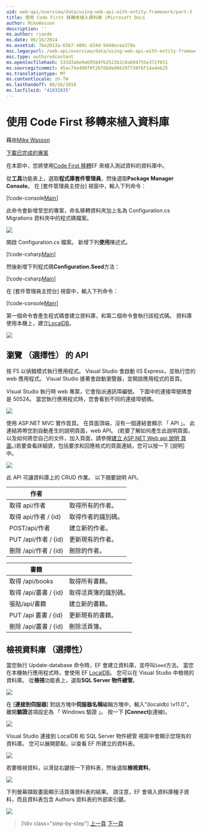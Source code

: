 ```yaml
---
uid: web-api/overview/data/using-web-api-with-entity-framework/part-3
title: 使用 Code First 移轉來植入資料庫 |Microsoft Docs
author: MikeWasson
description: ''
ms.author: riande
ms.date: 06/16/2014
ms.assetid: 76e2013a-65b7-488c-834d-9448ecea378e
msc.legacyurl: /web-api/overview/data/using-web-api-with-entity-framework/part-3
msc.type: authoredcontent
ms.openlocfilehash: 533d3a6e9a69584fb2523b2c0a604755e372f031
ms.sourcegitcommit: 45ac74e400f9f2b7dbded66297730f6f14a4eb25
ms.translationtype: MT
ms.contentlocale: zh-TW
ms.lasthandoff: 08/16/2018
ms.locfileid: "41832035"
---
```

<a name="use-code-first-migrations-to-seed-the-database"></a>使用 Code First 移轉來植入資料庫
====================
藉由[Mike Wasson](https://github.com/MikeWasson)

[下載已完成的專案](https://github.com/MikeWasson/BookService)

在本節中，您將使用[Code First 移轉](https://msdn.microsoft.com/data/jj591621)EF 來植入測試資料的資料庫中。

從**工具**功能表上，選取**程式庫套件管理員**，然後選取**Package Manager Console**。 在 [套件管理員主控台] 視窗中，輸入下列命令：

[!code-console[Main](part-3/samples/sample1.cmd)]

此命令會新增至您的專案，命名移轉資料夾加上名為 Configuration.cs Migrations 資料夾中的程式碼檔案。

![](part-3/_static/image1.png)

開啟 Configuration.cs 檔案。 新增下列**使用**陳述式。

[!code-csharp[Main](part-3/samples/sample2.cs)]

然後新增下列程式碼**Configuration.Seed**方法：

[!code-csharp[Main](part-3/samples/sample3.cs)]

在 [套件管理員主控台] 視窗中，輸入下列命令：

[!code-console[Main](part-3/samples/sample4.cmd)]

第一個命令會產生程式碼會建立資料庫，和第二個命令會執行該程式碼。 資料庫使用本機上，建立[LocalDB](https://msdn.microsoft.com/library/hh510202.aspx)。

![](part-3/_static/image2.png)

## <a name="explore-the-api-optional"></a>瀏覽 （選擇性） 的 API

按 F5 以偵錯模式執行應用程式。 Visual Studio 會啟動 IIS Express，並執行您的 web 應用程式。 Visual Studio 接著會啟動瀏覽器，並開啟應用程式的首頁。

Visual Studio 執行時 web 專案，它會指派通訊埠編號。 下圖中的連接埠號碼會是 50524。 當您執行應用程式時，您會看到不同的連接埠號碼。

![](part-3/_static/image3.png)

使用 ASP.NET MVC 實作首頁。 在頁面頂端，沒有一個連結會顯示 「 API 」。 此連結將帶您到自動產生的說明頁面，web API。 (若要了解如何產生此說明頁面，以及如何將您自己的文件，加入頁面，請參閱[建立 ASP.NET Web api 說明 頁面](../../getting-started-with-aspnet-web-api/creating-api-help-pages.md)。)若要查看詳細資，包括要求和回應格式的頁面連結，您可以按一下 [說明] 中。

![](part-3/_static/image4.png)

此 API 可讓資料庫上的 CRUD 作業。 以下摘要說明 API。

| 作者 |  |
| --- | -- |
| 取得 api/作者 | 取得所有的作者。 |
| 取得 api/作者 / {id} | 取得作者的識別碼。 |
| POST/api/作者 | 建立新的作者。 |
| PUT /api/作者 / {id} | 更新現有的作者。 |
| 刪除 /api/作者 / {id} | 刪除的作者。 |

| 書籍 |  |
| --- | -- |
| 取得 /api/books | 取得所有書籍。 |
| 取得 /api/叢書 / {id} | 取得活頁簿的識別碼。 |
| 張貼/api/書籍 | 建立新的書籍。 |
| PUT /api 叢書 / {id} | 更新現有的書籍。 |
| 刪除 /api/叢書 / {id} | 刪除活頁簿。 |

## <a name="view-the-database-optional"></a>檢視資料庫 （選擇性）

當您執行 Update-database 命令時，EF 會建立資料庫，並呼叫`Seed`方法。 當您在本機執行應用程式時，會使用 EF [LocalDB](https://blogs.msdn.com/b/sqlexpress/archive/2011/07/12/introducing-localdb-a-better-sql-express.aspx)。 您可以在 Visual Studio 中檢視的資料庫。 從**檢視**功能表上，選取**SQL Server 物件總管**。

![](part-3/_static/image5.png)

在 [**連接到伺服器**] 對話方塊中**伺服器名稱**編輯方塊中，輸入"(localdb) \v11.0"。 離開**驗證**選項設定為 「 Windows 驗證 」。 按一下 **[Connect]**(連線)。

![](part-3/_static/image6.png)

Visual Studio 連接到 LocalDB 和 SQL Server 物件總管 視窗中會顯示您現有的資料庫。 您可以展開節點，以查看 EF 所建立的資料表。

![](part-3/_static/image7.png)

若要檢視資料，以滑鼠右鍵按一下資料表，然後選取**檢視資料**。

![](part-3/_static/image8.png)

下列螢幕擷取畫面顯示活頁簿資料表的結果。 請注意，EF 會填入資料庫種子資料，而且資料表包含 Authors 資料表的外部索引鍵。

![](part-3/_static/image9.png)

> [!div class="step-by-step"]
> [上一頁](part-2.md)
> [下一頁](part-4.md)
